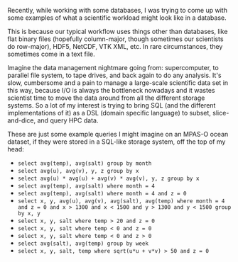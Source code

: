 Recently, while working with some databases, 
I was trying to come up with some examples
of what a scientific workload might look like in a database.

This is because our typical workflow uses things other than
databases, like flat binary
files (hopefully column-major, though sometimes our scientists
do row-major), HDF5, NetCDF, VTK XML, etc. In rare circumstances,
they sometimes come in a text file. 

Imagine the data management
nightmare going from: supercomputer, to parallel file system, to 
tape drives, and back again to do any analysis. It's slow, cumbersome
and a pain to manage a large-scale scientific data set in this way,
because I/O is always the bottleneck nowadays and it wastes
scientist time to move the data around from all the different
storage systems.  So a lot of my interest is trying to bring SQL 
(and the different implementations of it) as a DSL (domain specific language)
to subset, slice-and-dice, and query HPC data.

These are just some example queries I might imagine on
an MPAS-O ocean dataset, if they were stored in a SQL-like storage 
system, off the top of my head:

- `select avg(temp), avg(salt) group by month`
- `select avg(u), avg(v), y, z group by x`
- `select avg(u) * avg(u) + avg(v) * avg(v), y, z group by x`
- `select avg(temp), avg(salt) where month = 4`
- `select avg(temp), avg(salt) where month = 4 and z = 0`
- `select x, y, avg(u), avg(v), avg(salt), avg(temp) where month = 4 and z = 0 and x > 1300 and x < 1500 and y > 1300 and y < 1500 group by x, y`
- `select x, y, salt where temp > 20 and z = 0`
- `select x, y, salt where temp < 0 and z = 0`
- `select x, y, salt where temp < 0 and z > 0`
- `select avg(salt), avg(temp) group by week `
- `select x, y, salt, temp where sqrt(u*u + v*v) > 50 and z = 0`


